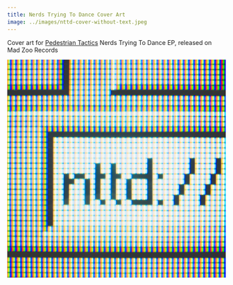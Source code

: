 ```yaml
---
title: Nerds Trying To Dance Cover Art
image: ../images/nttd-cover-without-text.jpeg
---
```


Cover art for [Pedestrian Tactics](https://pedestriantactics.com) Nerds Trying To Dance EP, released on Mad Zoo Records

![](../images/nttd-cover-without-text.jpeg)
